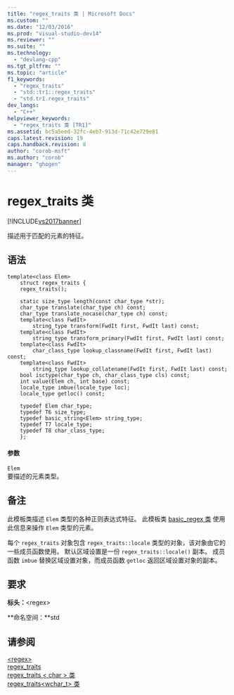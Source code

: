 ```yaml
---
title: "regex_traits 类 | Microsoft Docs"
ms.custom: ""
ms.date: "12/03/2016"
ms.prod: "visual-studio-dev14"
ms.reviewer: ""
ms.suite: ""
ms.technology: 
  - "devlang-cpp"
ms.tgt_pltfrm: ""
ms.topic: "article"
f1_keywords: 
  - "regex_traits"
  - "std::tr1::regex_traits"
  - "std.tr1.regex_traits"
dev_langs: 
  - "C++"
helpviewer_keywords: 
  - "regex_traits 类 [TR1]"
ms.assetid: bc5a5eed-32fc-4eb7-913d-71c42e729e81
caps.latest.revision: 19
caps.handback.revision: 8
author: "corob-msft"
ms.author: "corob"
manager: "ghogen"
---
```

# regex_traits 类
[!INCLUDE[vs2017banner](../assembler/inline/includes/vs2017banner.md)]

描述用于匹配的元素的特征。  
  
## 语法  
  
```  
template<class Elem>  
    struct regex_traits {  
    regex_traits();  
  
    static size_type length(const char_type *str);  
    char_type translate(char_type ch) const;  
    char_type translate_nocase(char_type ch) const;  
    template<class FwdIt>  
        string_type transform(FwdIt first, FwdIt last) const;  
    template<class FwdIt>  
        string_type transform_primary(FwdIt first, FwdIt last) const;  
    template<class FwdIt>  
        char_class_type lookup_classname(FwdIt first, FwdIt last) const;  
    template<class FwdIt>  
        string_type lookup_collatename(FwdIt first, FwdIt last) const;  
    bool isctype(char_type ch, char_class_type cls) const;  
    int value(Elem ch, int base) const;  
    locale_type imbue(locale_type loc);  
    locale_type getloc() const;  
  
    typedef Elem char_type;  
    typedef T6 size_type;  
    typedef basic_string<Elem> string_type;  
    typedef T7 locale_type;  
    typedef T8 char_class_type;  
    };  
```  
  
#### 参数  
 `Elem`  
 要描述的元素类型。  
  
## 备注  
 此模板类描述 `Elem` 类型的各种正则表达式特征。 此模板类 [basic\_regex 类](../standard-library/basic-regex-class.md) 使用此信息来操作 `Elem` 类型的元素。  
  
 每个 `regex_traits` 对象包含 `regex_traits::locale` 类型的对象，该对象由它的一些成员函数使用。 默认区域设置是一份 `regex_traits::locale()` 副本。 成员函数 `imbue` 替换区域设置对象，而成员函数 `getloc` 返回区域设置对象的副本。  
  
## 要求  
 **标头：**\<regex\>  
  
 **命名空间：**std  
  
## 请参阅  
 [\<regex\>](../standard-library/regex.md)   
 [regex\_traits](../standard-library/regex-traits-class.md)   
 [regex\_traits \< char \> 类](../standard-library/regex-traits-char-class.md)   
 [regex\_traits\<wchar\_t\> 类](../standard-library/regex-traits-wchar-t-class.md)